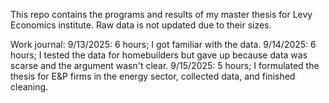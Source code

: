 This repo contains the programs and results of my master thesis for Levy Economics institute. Raw data is not updated due to their sizes. 

Work journal:
9/13/2025: 6 hours; I got familiar with the data.
9/14/2025: 6 hours; I tested the data for homebuilders but gave up because data was scarse and the argument wasn't clear. 
9/15/2025: 5 hours; I formulated the thesis for E&P firms in the energy sector, collected data, and finished cleaning. 